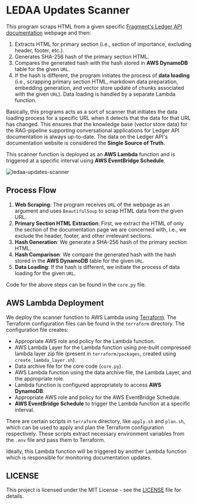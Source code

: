 # LEDAA Updates Scanner

This program scraps HTML from a given specific [Fragment's Ledger API documentation](https://fragment.dev/docs) webpage and then:

1. Extracts HTML for primary section (i.e., section of importance, excluding header, footer, etc.).
2. Generates SHA-256 hash of the primary section HTML.
3. Compares the generated hash with the hash stored in **AWS DynamoDB** table for the given `URL`.
4. If the hash is different, the program initiates the process of **data loading** (i.e., scrapping primary section HTML, markdown data preparation, embedding generation, and vector store update of chunks associated with the given `URL`). Data loading is handled by a separate Lambda function.

Basically, this programs acts as a sort of scanner that initiates the data loading process for a specific URL when it detects that the data for that URL has changed. This ensures that the knowledge base (vector store data) for the RAG-pipeline supporting conversational applications for Ledger API documentation is always up-to-date. The data on the Ledger API's documentation website is considered the **Single Source of Truth**.

This scanner function is deployed as an **AWS Lambda** function and is triggered at a specific interval using **AWS EventBridge Schedule**.

![ledaa-updates-scanner](https://github.com/user-attachments/assets/4a28c20a-4e1b-4875-833d-b8ebd1d2d029)

## Process Flow

1. **Web Scraping**: The program receives `URL` of the webpage as an argument and uses `BeautifulSoup` to scrap HTML data from the given URL.
2. **Primary Section HTML Extraction**: First, we extract the HTML of only the section of the documentation page we are concerned with, i.e., we exclude the header, footer, and other irrelevant sections.
3. **Hash Generation**: We generate a SHA-256 hash of the primary section HTML.
4. **Hash Comparison**: We compare the generated hash with the hash stored in the **AWS DynamoDB** table for the given `URL`.
5. **Data Loading**: If the hash is different, we initiate the process of data loading for the given `URL`.

Code for the above steps can be found in the `core.py` file.

## AWS Lambda Deployment

We deploy the scanner function to AWS Lambda using [Terraform](https://www.terraform.io/). The Terraform configuration files can be found in the `terraform` directory. The configuration file creates:

-   Appropriate AWS role and policy for the Lambda function.
-   AWS Lambda Layer for the Lambda function using pre-built compressed lambda layer zip file (present in `terraform/packages`, created using `create_lambda_layer.sh`).
-   Data archive file for the core code (`core.py`).
-   AWS Lambda function using the data archive file, the Lambda Layer, and the appropriate role.
-   Lambda function is configured appropriately to access **AWS DynamoDB**.
-   Appropriate AWS role and policy for the AWS EventBridge Schedule.
-   **AWS EventBridge Schedule** to trigger the Lambda function at a specific interval.

There are certain scripts in `terraform` directory, like `apply.sh` and `plan.sh`, which can be used to apply and plan the Terraform configuration respectively. These scripts extract necessary environment variables from the `.env` file and pass them to Terraform.

Ideally, this Lambda function will be triggered by another Lambda function which is responsible for monitoring documentation updates.

## LICENSE

This project is licensed under the MIT License - see the [LICENSE](LICENSE) file for details.
